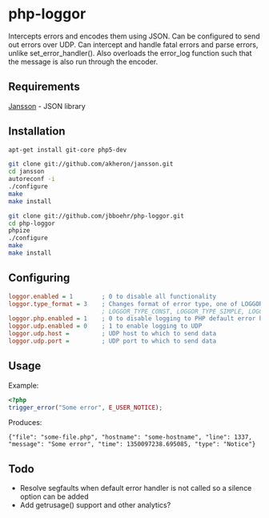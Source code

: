 php-loggor
==========

Intercepts errors and encodes them using JSON. Can be configured to send out 
errors over UDP. Can intercept and handle fatal errors and parse errors, unlike 
set_error_handler(). Also overloads the error_log function such that the message
is also run through the encoder.

Requirements
--------------------------------------------------------------------------------

[Jansson](https://github.com/akheron/jansson) - JSON library

Installation
--------------------------------------------------------------------------------

```bash
apt-get install git-core php5-dev
```

```bash
git clone git://github.com/akheron/jansson.git
cd jansson
autoreconf -i
./configure
make
make install
```

```bash
git clone git://github.com/jbboehr/php-loggor.git
cd php-loggor
phpize
./configure
make
make install
```

Configuring
--------------------------------------------------------------------------------

```ini
loggor.enabled = 1        ; 0 to disable all functionality
loggor.type_format = 3    ; Changes format of error type, one of LOGGOR_TYPE_INT, 
                          ; LOGGOR_TYPE_CONST, LOGGOR_TYPE_SIMPLE, LOGGOR_TYPE_STRING
loggor.php.enabled = 1    ; 0 to disable logging to PHP default error handler
loggor.udp.enabled = 0    ; 1 to enable logging to UDP
loggor.udp.host =         ; UDP host to which to send data
loggor.udp.port =         ; UDP port to which to send data
```

Usage
--------------------------------------------------------------------------------

Example:

```php
<?php
trigger_error("Some error", E_USER_NOTICE);
```

Produces:

```text
{"file": "some-file.php", "hostname": "some-hostname", "line": 1337, "message": "Some error", "time": 1350097238.695085, "type": "Notice"}
```

Todo
--------------------------------------------------------------------------------

* Resolve segfaults when default error handler is not called so a silence option can be added
* Add getrusage() support and other analytics?
